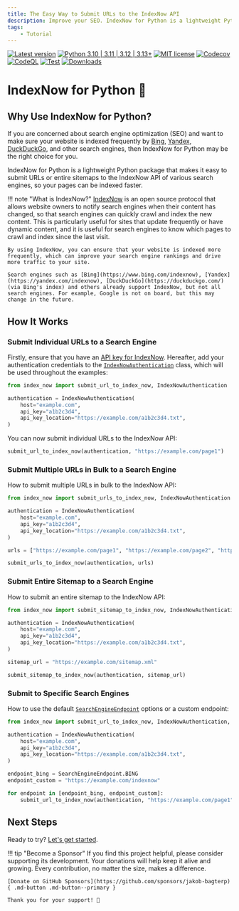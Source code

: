 ```yaml
---
title: The Easy Way to Submit URLs to the IndexNow API
description: Improve your SEO. IndexNow for Python is a lightweight Python package that makes it easy to submit URLs or entire sitemaps to the IndexNow API of various search engines, so your pages can be indexed faster
tags:
    - Tutorial
---
```


[![Latest version](https://img.shields.io/static/v1?label=version&message=0.1.2&color=yellowgreen)](https://github.com/jakob-bagterp/index-now-for-python/releases/latest)
[![Python 3.10 | 3.11 | 3.12 | 3.13+](https://img.shields.io/static/v1?label=python&message=3.10%20|%203.11%20|%203.12%20|%203.13%2B&color=blueviolet)](https://www.python.org)
[![MIT license](https://img.shields.io/static/v1?label=license&message=MIT&color=blue)](https://github.com/jakob-bagterp/index-now-for-python/blob/master/LICENSE.md)
[![Codecov](https://codecov.io/gh/jakob-bagterp/index-now-for-python/branch/master/graph/badge.svg?token=SGVMPJ1JWI)](https://codecov.io/gh/jakob-bagterp/index-now-for-python)
[![CodeQL](https://github.com/jakob-bagterp/index-now-for-python/actions/workflows/codeql.yml/badge.svg)](https://github.com/jakob-bagterp/index-now-for-python/actions/workflows/codeql.yml)
[![Test](https://github.com/jakob-bagterp/index-now-for-python/actions/workflows/test.yml/badge.svg)](https://github.com/jakob-bagterp/index-now-for-python/actions/workflows/test.yml)
[![Downloads](https://static.pepy.tech/badge/index-now-for-python)](https://pepy.tech/project/index-now-for-python)

# IndexNow for Python 🔎
## Why Use IndexNow for Python?
If you are concerned about search engine optimization (SEO) and want to make sure your website is indexed frequently by [Bing](https://www.bing.com/indexnow), [Yandex](https://yandex.com/indexnow), [DuckDuckGo](https://duckduckgo.com/), and other search engines, then IndexNow for Python may be the right choice for you.

IndexNow for Python is a lightweight Python package that makes it easy to submit URLs or entire sitemaps to the IndexNow API of various search engines, so your pages can be indexed faster.

!!! note "What is IndexNow?"
    [IndexNow](https://www.indexnow.org/) is an open source protocol that allows website owners to notify search engines when their content has changed, so that search engines can quickly crawl and index the new content. This is particularly useful for sites that update frequently or have dynamic content, and it is useful for search engines to know which pages to crawl and index since the last visit.

    By using IndexNow, you can ensure that your website is indexed more frequently, which can improve your search engine rankings and drive more traffic to your site.

    Search engines such as [Bing](https://www.bing.com/indexnow), [Yandex](https://yandex.com/indexnow), [DuckDuckGo](https://duckduckgo.com/) (via Bing's index) and others already support IndexNow, but not all search engines. For example, Google is not on board, but this may change in the future.

## How It Works
### Submit Individual URLs to a Search Engine
Firstly, ensure that you have an [API key for IndexNow](https://www.indexnow.org/api-key). Hereafter, add your authentication credentials to the [`IndexNowAuthentication`](reference/configuration/authentication.md) class, which will be used throughout the examples:

```python linenums="1" hl_lines="3-7"
from index_now import submit_url_to_index_now, IndexNowAuthentication

authentication = IndexNowAuthentication(
    host="example.com",
    api_key="a1b2c3d4",
    api_key_location="https://example.com/a1b2c3d4.txt",
)
```

You can now submit individual URLs to the IndexNow API:

```python linenums="8" hl_lines="1"
submit_url_to_index_now(authentication, "https://example.com/page1")
```

### Submit Multiple URLs in Bulk to a Search Engine
How to submit multiple URLs in bulk to the IndexNow API:

```python linenums="1" hl_lines="9-11"
from index_now import submit_urls_to_index_now, IndexNowAuthentication

authentication = IndexNowAuthentication(
    host="example.com",
    api_key="a1b2c3d4",
    api_key_location="https://example.com/a1b2c3d4.txt",
)

urls = ["https://example.com/page1", "https://example.com/page2", "https://example.com/page3"]

submit_urls_to_index_now(authentication, urls)
```

### Submit Entire Sitemap to a Search Engine
How to submit an entire sitemap to the IndexNow API:

```python linenums="1" hl_lines="9-11"
from index_now import submit_sitemap_to_index_now, IndexNowAuthentication

authentication = IndexNowAuthentication(
    host="example.com",
    api_key="a1b2c3d4",
    api_key_location="https://example.com/a1b2c3d4.txt",
)

sitemap_url = "https://example.com/sitemap.xml"

submit_sitemap_to_index_now(authentication, sitemap_url)
```

### Submit to Specific Search Engines
How to use the default [`SearchEngineEndpoint`](reference/configuration/endpoint.md) options or a custom endpoint:

```python linenums="1" hl_lines="9-13"
from index_now import submit_url_to_index_now, IndexNowAuthentication, SearchEngineEndpoint

authentication = IndexNowAuthentication(
    host="example.com",
    api_key="a1b2c3d4",
    api_key_location="https://example.com/a1b2c3d4.txt",
)

endpoint_bing = SearchEngineEndpoint.BING
endpoint_custom = "https://example.com/indexnow"

for endpoint in [endpoint_bing, endpoint_custom]:
    submit_url_to_index_now(authentication, "https://example.com/page1", endpoint)
```

## Next Steps
Ready to try? [Let's get started](getting-started/index.md).

!!! tip "Become a Sponsor"
    If you find this project helpful, please consider supporting its development. Your donations will help keep it alive and growing. Every contribution, no matter the size, makes a difference.

    [Donate on GitHub Sponsors](https://github.com/sponsors/jakob-bagterp){ .md-button .md-button--primary }

    Thank you for your support! 🙌
